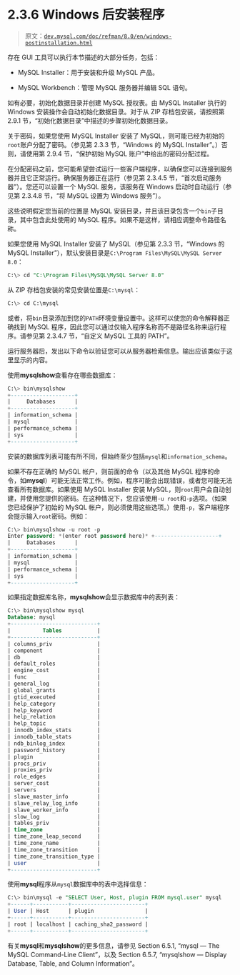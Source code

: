 # 2.3.6 Windows 后安装程序

> 原文：[`dev.mysql.com/doc/refman/8.0/en/windows-postinstallation.html`](https://dev.mysql.com/doc/refman/8.0/en/windows-postinstallation.html)

存在 GUI 工具可以执行本节描述的大部分任务，包括：

+   MySQL Installer：用于安装和升级 MySQL 产品。

+   MySQL Workbench：管理 MySQL 服务器并编辑 SQL 语句。

如有必要，初始化数据目录并创建 MySQL 授权表。由 MySQL Installer 执行的 Windows 安装操作会自动初始化数据目录。对于从 ZIP 存档包安装，请按照第 2.9.1 节，“初始化数据目录”中描述的步骤初始化数据目录。

关于密码，如果您使用 MySQL Installer 安装了 MySQL，则可能已经为初始的`root`账户分配了密码。（参见第 2.3.3 节，“Windows 的 MySQL Installer”。）否则，请使用第 2.9.4 节，“保护初始 MySQL 账户”中给出的密码分配过程。

在分配密码之前，您可能希望尝试运行一些客户端程序，以确保您可以连接到服务器并且它正常运行。确保服务器正在运行（参见第 2.3.4.5 节，“首次启动服务器”）。您还可以设置一个 MySQL 服务，该服务在 Windows 启动时自动运行（参见第 2.3.4.8 节，“将 MySQL 设置为 Windows 服务”）。

这些说明假定您当前的位置是 MySQL 安装目录，并且该目录包含一个`bin`子目录，其中包含此处使用的 MySQL 程序。如果不是这样，请相应调整命令路径名称。

如果您使用 MySQL Installer 安装了 MySQL（参见第 2.3.3 节，“Windows 的 MySQL Installer”），默认安装目录是`C:\Program Files\MySQL\MySQL Server 8.0`：

```sql
C:\> cd "C:\Program Files\MySQL\MySQL Server 8.0"
```

从 ZIP 存档包安装的常见安装位置是`C:\mysql`：

```sql
C:\> cd C:\mysql
```

或者，将`bin`目录添加到您的`PATH`环境变量设置中。这样可以使您的命令解释器正确找到 MySQL 程序，因此您可以通过仅输入程序名称而不是路径名称来运行程序。请参见第 2.3.4.7 节，“自定义 MySQL 工具的 PATH”。

运行服务器后，发出以下命令以验证您可以从服务器检索信息。输出应该类似于这里显示的内容。

使用**mysqlshow**查看存在哪些数据库：

```sql
C:\> bin\mysqlshow
+--------------------+
|     Databases      |
+--------------------+
| information_schema |
| mysql              |
| performance_schema |
| sys                |
+--------------------+
```

安装的数据库列表可能有所不同，但始终至少包括`mysql`和`information_schema`。

如果不存在正确的 MySQL 帐户，则前面的命令（以及其他 MySQL 程序的命令，如**mysql**）可能无法正常工作。例如，程序可能会出现错误，或者您可能无法查看所有数据库。如果使用 MySQL Installer 安装 MySQL，则`root`用户会自动创建，并使用您提供的密码。在这种情况下，您应该使用`-u root`和`-p`选项。（如果您已经保护了初始的 MySQL 帐户，则必须使用这些选项。）使用`-p`，客户端程序会提示输入`root`密码。例如：

```sql
C:\> bin\mysqlshow -u root -p
Enter password: *(enter root password here)* +--------------------+
|     Databases      |
+--------------------+
| information_schema |
| mysql              |
| performance_schema |
| sys                |
+--------------------+
```

如果指定数据库名称，**mysqlshow**会显示数据库中的表列表：

```sql
C:\> bin\mysqlshow mysql
Database: mysql
+---------------------------+
|          Tables           |
+---------------------------+
| columns_priv              |
| component                 |
| db                        |
| default_roles             |
| engine_cost               |
| func                      |
| general_log               |
| global_grants             |
| gtid_executed             |
| help_category             |
| help_keyword              |
| help_relation             |
| help_topic                |
| innodb_index_stats        |
| innodb_table_stats        |
| ndb_binlog_index          |
| password_history          |
| plugin                    |
| procs_priv                |
| proxies_priv              |
| role_edges                |
| server_cost               |
| servers                   |
| slave_master_info         |
| slave_relay_log_info      |
| slave_worker_info         |
| slow_log                  |
| tables_priv               |
| time_zone                 |
| time_zone_leap_second     |
| time_zone_name            |
| time_zone_transition      |
| time_zone_transition_type |
| user                      |
+---------------------------+
```

使用**mysql**程序从`mysql`数据库中的表中选择信息：

```sql
C:\> bin\mysql -e "SELECT User, Host, plugin FROM mysql.user" mysql
+------+-----------+-----------------------+
| User | Host      | plugin                |
+------+-----------+-----------------------+
| root | localhost | caching_sha2_password |
+------+-----------+-----------------------+
```

有关**mysql**和**mysqlshow**的更多信息，请参见 Section 6.5.1, “mysql — The MySQL Command-Line Client”，以及 Section 6.5.7, “mysqlshow — Display Database, Table, and Column Information”。
